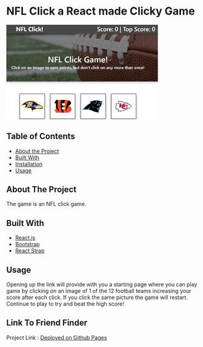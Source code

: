 # NFL Click a React made Clicky Game

<div align="left">
    <img src="https://github.com/ColeMiller21/React-Click-Game/blob/master/click-game/src/components/images/ReadMeImage.png?raw=true" width="400px"</img> 
</div>



## Table of Contents

* [About the Project](#about-the-project)
* [Built With](#built-with)
* [Installation](#installation)
* [Usage](#usage)


## About The Project

The game is an NFL click game.


## Built With
* [React.js](https://reactjs.org/)
* [Bootstrap](https://getbootstrap.com/)
* [React Strap](https://reactstrap.github.io/)


## Usage

Opening up the link will provide with you a starting page where you can play game by clicking on an image of 1 of the 12 football teams increasing your score after each click. If you click the same picture the game will restart. Continue to play to try and beat the high score!

## Link To Friend Finder

Project Link : [Deployed on Github Pages](https://colemiller21.github.io/React-Click-Game/)

